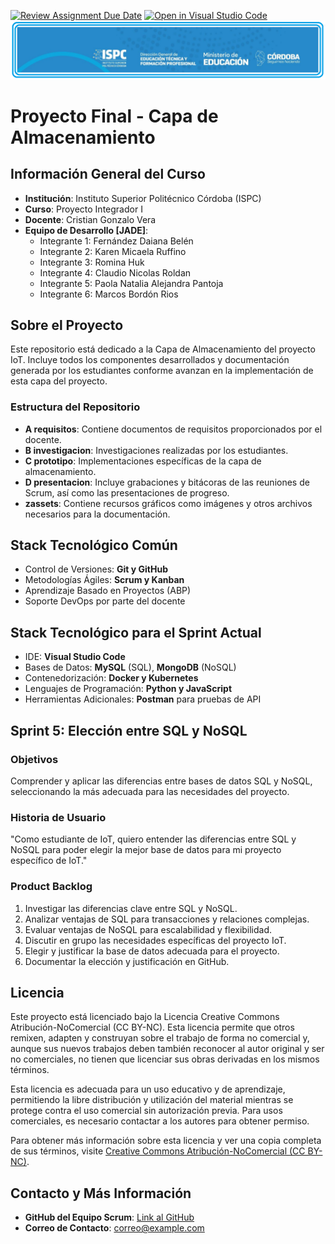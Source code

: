 [![Review Assignment Due Date](https://classroom.github.com/assets/deadline-readme-button-24ddc0f5d75046c5622901739e7c5dd533143b0c8e959d652212380cedb1ea36.svg)](https://classroom.github.com/a/dpfHO3Yy)
[![Open in Visual Studio Code](https://classroom.github.com/assets/open-in-vscode-718a45dd9cf7e7f842a935f5ebbe5719a5e09af4491e668f4dbf3b35d5cca122.svg)](https://classroom.github.com/online_ide?assignment_repo_id=14999442&assignment_repo_type=AssignmentRepo)
![Logo de la Institución ISPC](./E%20assets/logoISPC.png)

# Proyecto Final - Capa de Almacenamiento

## Información General del Curso

- **Institución**: Instituto Superior Politécnico Córdoba (ISPC)
- **Curso**: Proyecto Integrador I
- **Docente**: Cristian Gonzalo Vera
- **Equipo de Desarrollo [JADE]**:
  - Integrante 1: Fernández Daiana Belén
  - Integrante 2: Karen Micaela Ruffino
  - Integrante 3: Romina Huk
  - Integrante 4: Claudio Nicolas Roldan 
  - Integrante 5: Paola Natalia Alejandra Pantoja
  - Integrante 6: Marcos Bordón Rios

## Sobre el Proyecto

Este repositorio está dedicado a la Capa de Almacenamiento del proyecto IoT. Incluye todos los componentes desarrollados y documentación generada por los estudiantes conforme avanzan en la implementación de esta capa del proyecto.

### Estructura del Repositorio

- **A requisitos**: Contiene documentos de requisitos proporcionados por el docente.
- **B investigacion**: Investigaciones realizadas por los estudiantes.
- **C prototipo**: Implementaciones específicas de la capa de almacenamiento.
- **D presentacion**: Incluye grabaciones y bitácoras de las reuniones de Scrum, así como las presentaciones de progreso.
- **zassets**: Contiene recursos gráficos como imágenes y otros archivos necesarios para la documentación.

## Stack Tecnológico Común

- Control de Versiones: **Git y GitHub**
- Metodologías Ágiles: **Scrum y Kanban**
- Aprendizaje Basado en Proyectos (ABP)
- Soporte DevOps por parte del docente

## Stack Tecnológico para el Sprint Actual

- IDE: **Visual Studio Code**
- Bases de Datos: **MySQL** (SQL), **MongoDB** (NoSQL)
- Contenedorización: **Docker y Kubernetes**
- Lenguajes de Programación: **Python y JavaScript**
- Herramientas Adicionales: **Postman** para pruebas de API

## Sprint 5: Elección entre SQL y NoSQL

### Objetivos

Comprender y aplicar las diferencias entre bases de datos SQL y NoSQL, seleccionando la más adecuada para las necesidades del proyecto.

### Historia de Usuario

"Como estudiante de IoT, quiero entender las diferencias entre SQL y NoSQL para poder elegir la mejor base de datos para mi proyecto específico de IoT."

### Product Backlog

1. Investigar las diferencias clave entre SQL y NoSQL.
2. Analizar ventajas de SQL para transacciones y relaciones complejas.
3. Evaluar ventajas de NoSQL para escalabilidad y flexibilidad.
4. Discutir en grupo las necesidades específicas del proyecto IoT.
5. Elegir y justificar la base de datos adecuada para el proyecto.
6. Documentar la elección y justificación en GitHub.

## Licencia

Este proyecto está licenciado bajo la Licencia Creative Commons Atribución-NoComercial (CC BY-NC). Esta licencia permite que otros remixen, adapten y construyan sobre el trabajo de forma no comercial y, aunque sus nuevos trabajos deben también reconocer al autor original y ser no comerciales, no tienen que licenciar sus obras derivadas en los mismos términos.

Esta licencia es adecuada para un uso educativo y de aprendizaje, permitiendo la libre distribución y utilización del material mientras se protege contra el uso comercial sin autorización previa. Para usos comerciales, es necesario contactar a los autores para obtener permiso.

Para obtener más información sobre esta licencia y ver una copia completa de sus términos, visite [Creative Commons Atribución-NoComercial (CC BY-NC)](https://creativecommons.org/licenses/by-nc/4.0/).

## Contacto y Más Información

- **GitHub del Equipo Scrum**: [Link al GitHub](https://github.com/equipo_scrum)
- **Correo de Contacto**: [correo@example.com](mailto:correo@example.com)
